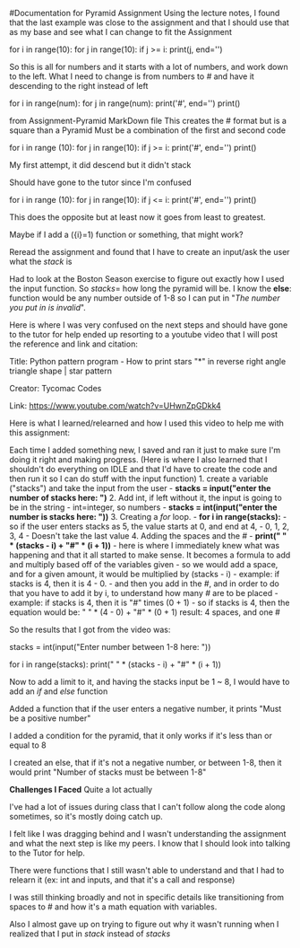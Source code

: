 #Documentation for Pyramid Assignment
Using the lecture notes, I found that the last example was close to the assignment and that I should use that as my base and see what I can change to fit the Assignment

for i in range(10):
  for j in range(10):
    if j >= i:
      print(j, end='')

So this is all for numbers and it starts with a lot of numbers, and work down to the left. What I need to change is from numbers to *#* and have it descending to the right instead of left

for i in range(num):
  for j in range(num):
    print('#', end='')
  print()

  from Assignment-Pyramid MarkDown file
  This creates the # format but is a square than a Pyramid
  Must be a combination of the first and second code


for i in range (10):
	for j in range(10):
		if j >= i:
			print('#', end='')
		print()

   My first attempt, it did descend but it didn't stack

   Should have gone to the tutor since I'm confused

for i in range (10):
 	for j in range(10):
 		if j <= i:
 			print('#', end='')
 		print()

This does the opposite but at least now it goes from least to greatest.

Maybe if I add a ({i}=1) function or something, that might work?

Reread the assignment and found that I have to create an input/ask the user what the *stack* is

Had to look at the Boston Season exercise to figure out exactly how I used the input function.
So *stacks*= how long the pyramid will be.
I know the **else**: function would be any number outside of 1-8 so I can put in "*The number you put in is invalid*".

Here is where I was very confused on the next steps and should have gone to the tutor for help
  ended up resorting to a youtube video that I will post the reference and link and citation:

Title: Python pattern program - How to print stars "*" in reverse right angle triangle shape | star pattern

Creator: Tycomac Codes

Link: https://www.youtube.com/watch?v=UHwnZpGDkk4



  Here is what I learned/relearned and how I used this video to help me with this assignment:

  Each time I added something new, I saved and ran it just to make sure I'm doing it right and making progress.
  (Here is where I also learned that I shouldn't do everything on IDLE and that I'd have to create the code and then run it so I can do stuff with the input function)
    1. create a variable ("stacks") and take the input from the user
      - **stacks = input("enter the number of stacks here: ")**
    2. Add int, if left without it, the input is going to be in the string
      - int=integer, so numbers
      - **stacks = int(input("enter the number is stacks here: "))**
    3. Creating a *for* loop.
      - **for i in range(stacks):**
        - so if the user enters stacks as 5, the value starts at 0, and end at 4,
          - 0, 1, 2, 3, 4
            - Doesn't take the last value
    4. Adding the spaces and the *#*
     - **print(" " * (stacks - i) + "#" * (i + 1))**
        - here is where I immediately knew what was happening and that it all started to make sense. It becomes a formula to add and multiply based off of the variables given
          - so we would add a space, and for a given amount, it would be multiplied by (stacks - i)
            - example: if stacks is 4, then it is 4 - 0.
          - and then you add in the *#*, and in order to do that you have to add it by i, to understand how many *#* are to be placed
            - example: if stacks is 4, then it is "*#*" times (0 + 1)
        - so if stacks is 4, then the equation would be:
          " " * (4 - 0) + "#" * (0 + 1)
           result: 4 spaces, and one #

  So the results that I got from the video was:

  stacks = int(input("Enter number between 1-8 here: "))

for i in range(stacks):
    print(" " * (stacks - i) + "#" * (i + 1))


Now to add a limit to it, and having the stacks input be 1 ~ 8, I would have to add an *if* and *else* function

Added a function that if the user enters a negative number, it prints "Must be a positive number"

I added a condition for the pyramid, that it only works if it's less than or equal to 8

I created an else, that if it's not a negative number, or between 1-8, then it would print "Number of stacks must be between 1-8"

**Challenges I Faced**
Quite a lot actually

I've had a lot of issues during class that I can't follow along the code along sometimes, so it's mostly doing catch up.

I felt like I was dragging behind and I wasn't understanding the assignment and what the next step is like my peers. I know that I should look into talking to the Tutor for help.

There were functions that I still wasn't able to understand and that I had to relearn it (ex: int and inputs, and that it's a call and response)

I was still thinking broadly and not in specific details like transitioning from spaces to # and how it's a math equation with variables.

Also I almost gave up on trying to figure out why it wasn't running when I realized that I put in *stack* instead of *stacks*
